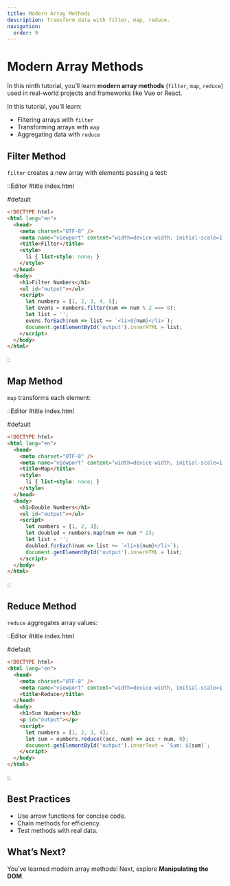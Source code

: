 ```yaml
---
title: Modern Array Methods
description: Transform data with filter, map, reduce.
navigation:
  order: 9
---
```


# Modern Array Methods

In this ninth tutorial, you’ll learn **modern array methods** (`filter`, `map`, `reduce`) used in real-world projects and frameworks like Vue or React.

In this tutorial, you’ll learn:
- Filtering arrays with `filter`
- Transforming arrays with `map`
- Aggregating data with `reduce`

## Filter Method

`filter` creates a new array with elements passing a test:

::Editor
#title
index.html

#default
```html
<!DOCTYPE html>
<html lang="en">
  <head>
    <meta charset="UTF-8" />
    <meta name="viewport" content="width=device-width, initial-scale=1.0" />
    <title>Filter</title>
    <style>
      li { list-style: none; }
    </style>
  </head>
  <body>
    <h1>Filter Numbers</h1>
    <ul id="output"></ul>
    <script>
      let numbers = [1, 2, 3, 4, 5];
      let evens = numbers.filter(num => num % 2 === 0);
      let list = '';
      evens.forEach(num => list += `<li>${num}</li>`);
      document.getElementById('output').innerHTML = list;
    </script>
  </body>
</html>
```
::

## Map Method

`map` transforms each element:

::Editor
#title
index.html

#default
```html
<!DOCTYPE html>
<html lang="en">
  <head>
    <meta charset="UTF-8" />
    <meta name="viewport" content="width=device-width, initial-scale=1.0" />
    <title>Map</title>
    <style>
      li { list-style: none; }
    </style>
  </head>
  <body>
    <h1>Double Numbers</h1>
    <ul id="output"></ul>
    <script>
      let numbers = [1, 2, 3];
      let doubled = numbers.map(num => num * 2);
      let list = '';
      doubled.forEach(num => list += `<li>${num}</li>`);
      document.getElementById('output').innerHTML = list;
    </script>
  </body>
</html>
```
::

## Reduce Method

`reduce` aggregates array values:

::Editor
#title
index.html

#default
```html
<!DOCTYPE html>
<html lang="en">
  <head>
    <meta charset="UTF-8" />
    <meta name="viewport" content="width=device-width, initial-scale=1.0" />
    <title>Reduce</title>
  </head>
  <body>
    <h1>Sum Numbers</h1>
    <p id="output"></p>
    <script>
      let numbers = [1, 2, 3, 4];
      let sum = numbers.reduce((acc, num) => acc + num, 0);
      document.getElementById('output').innerText = `Sum: ${sum}`;
    </script>
  </body>
</html>
```
::

## Best Practices
- Use arrow functions for concise code.
- Chain methods for efficiency.
- Test methods with real data.

## What’s Next?

You’ve learned modern array methods! Next, explore **Manipulating the DOM**.